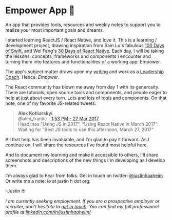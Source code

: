 # Empower App :high_brightness:
An app that provides tools, resources and weekly notes to support you to realize your most important goals and dreams.

I started learning ReactJS / React Native, and love it. This is a learning / development project, drawing inspiration from Sam Lu's fabulous [100 Days of Swift](http://samvlu.com/index.html), and Wei Fang's [30 Days of React Native](https://github.com/fangwei716/30-days-of-react-native). Each day, I will be taking the lessons, concepts, frameworks and components I encounter and turning them into features and functionalities of a working app: Empower. 

The app's subject matter draws upon my [writing](http://www.huffingtonpost.com/author/justin-haaheim) and work as a [Leadership Coach](http://justinh.org/coaching). Hence: *Empower*. 

The React community has blown me away from day 1 with its generosity. There are tutorials, open source tools and components, and people eager to help at just about every turn. Lots and lots of tools and components. On that note, one of my favorite JS-related tweets:

> **Alex Kotliarskyi**  
> @alex_frantic - [1:53 PM - 27 Mar 2017](https://twitter.com/alex_frantic/status/846419956493275136)  
> Headlines "Using JS in 2017", "Using React Native in March 2017". Waiting for "Best JS tools to use this afternoon, March 27, 2017"

All that help has been invaluable, and I'm glad to pay it forward. As I continue on, I will share the resources I've found most helpful here.

And to document my learning and make it accessible to others, I'll share screenshots and descriptions of the new things I'm developing as I develop them.

I'm always glad to hear from folks. Get in touch on twitter: [@justinhaaheim](https://twitter.com/justinhaaheim) Or write me a note: io at justin h dot org.

-Justin 🤓  

*I am currently seeking employment. If you are a prospective employer or recruiter, don't hesitate to [get in touch](http://justinh.org/contact). You can find my full professional profile at [linkedin.com/in/justinhaaheim/](https://www.linkedin.com/in/justinhaaheim/)*

